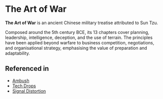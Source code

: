 # The Art of War

**The Art of War** is an ancient Chinese military treatise attributed to Sun Tzu.

Composed around the 5th century BCE, its 13 chapters cover planning, leadership, intelligence, deception, and the use of terrain. The principles have been applied beyond warfare to business competition, negotiations, and organisational strategy, emphasising the value of preparation and adaptability.

## Referenced in

- [Ambush](/strategies/competitor/ambush)
- [Tech Drops](/strategies/competitor/tech-drops)
- [Signal Distortion](/strategies/markets/signal-distortion)
